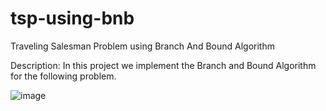# tsp-using-bnb
Traveling Salesman Problem using Branch And Bound Algorithm

Description:
In this project we implement the Branch and Bound Algorithm for the following problem.


![image](https://user-images.githubusercontent.com/36824042/164242416-dfcf13e8-2026-4ac9-b052-42bdf9e05d7d.png)
